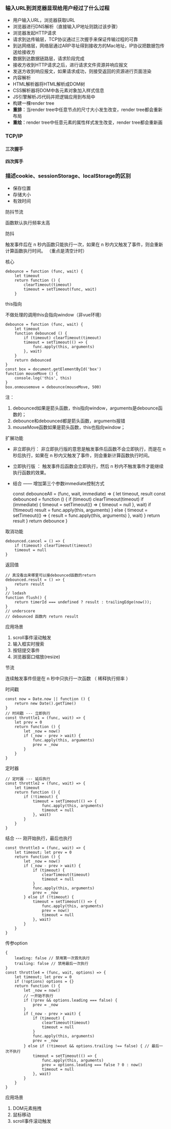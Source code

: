 
### 输入URL到浏览器显现给用户经过了什么过程
- 用户输入URL，浏览器获取URL
- 浏览器进行DNS解析（直接输入IP地址则跳过该步骤）
- 浏览器发起HTTP请求
- 请求到达传输层，TCP协议通过三次握手来保证传输过程的可靠
- 到达网络层，网络层通过ARP寻址得到接收方的Mac地址，IP协议把数据包传送给接收方
- 数据到达数据链路层，请求阶段完成
- 接收方收到HTTP请求之后，进行请求文件资源并响应报文
- 发送方收到响应报文，如果请求成功，则接受返回的资源进行页面渲染
- 内容解析
- HTML解析器将HTML解析成DOM树
- CSS解析器将DOM中各元素对象加入样式信息
- JS引擎解析JS代码并把逻辑应用到布局中
- 构建一棵render tree
- **重排**：当render tree中任意节点的尺寸大小发生改变，render tree都会重新布局
- **重绘**：render tree中任意元素的属性样式发生改变，render tree都会重新画
### TCP/IP
#### 三次握手
#### 四次挥手
### 描述cookie、sessionStorage、localStorage的区别
- 保存位置
- 存储大小
- 有效时间

防抖节流

函数默认执行频率太高

防抖

 触发事件后在 n 秒内函数只能执行一次，如果在 n 秒内又触发了事件，则会重新计算函数执行时间。 （重点是清空计时）

核心

    debounce = function (func, wait) {
        let timeout
        return function () {
            clearTimeout(timeout)
            timeout = setTimeout(func, wait)
        }

this指向

不做处理的调用this会指向window（非vue环境）

    debounce = function (func, wait) {
        let timeout
        function debounced () {
            if (timeout) clearTimeout(timeout)
            timeout = setTimeout(() => {
                func.apply(this, arguments)
            }, wait)
        }
        return debounced
    }
    const box = document.getElementById('box')
    function mouseMove () {
        console.log('this', this)
    }
    box.onmousemove = debounce(mouseMove, 500)

注：

1. debounced如果是箭头函数，this指向window，arguments是debounce函数的；
2. debounce和debounced都是箭头函数，arguments报错
3. mouseMove函数如果是箭头函数，this也指向window；

扩展功能

- 非立即执行： 非立即执行版的意思是触发事件后函数不会立即执行，而是在 n 秒后执行，如果在 n 秒内又触发了事件，则会重新计算函数执行时间。 
- 立即执行版 ： 触发事件后函数会立即执行，然后 n 秒内不触发事件才能继续执行函数的效果。 
- 结合 —— 增加第三个参数immediate控制方式

    const debounceAll = (func, wait, immediate) => {
        let timeout, result
        const debounced = function () {
            if (timeout) clearTimeout(timeout)
            if (immediate) {
                timeout = setTimeout(() => {
                    timeout = null
                }, wait)
                if (!timeout) result = func.apply(this, arguments)
            } else {
                timeout = setTimeout(() => {
                    result = func.apply(this, arguments)
                }, wait)
            }
            return result
        }
        return debounce
    }

取消功能

    debounced.cancel = () => {
        if (timeout) clearTimeout(timeout)
        timeout = null
    }
    

返回值

    // 真没看出来哪里可以接debounced函数的return
    debounced.result = () => {
        return result
    }
    // lodash 
    function flush() {
        return timerId === undefined ? result : trailingEdge(now());
    }
    // underscore
    // debounced 函数内 return result

应用场景

1. scroll事件滚动触发
2. 输入框实时搜索
3. 按钮提交事件
4. 浏览器窗口缩放(resize)

节流

 连续触发事件但是在 n 秒中只执行一次函数 （ 稀释执行频率 ）

时间戳

    const now = Date.now || function () {
        return new Date().getTime()
    }
    // 时间戳 --- 立即执行
    const throttle1 = (func, wait) => {
        let prev = 0
        return function () {
            let _now = now()
            if (_now - prev > wait) {
                func.apply(this, arguments)
                prev = _now
            }
        }
    }

定时器

    // 定时器 --- 延后执行
    const throttle2 = (func, wait) => {
        let timeout
        return function () {
            if (!timeout) {
                timeout = setTimeout(() => {
                    func.apply(this, arguments)
                    timeout = null
                }, wait)
            }
        }
    }

结合 --- 刚开始执行，最后也执行

    const throttle3 = (func, wait) => {
        let timeout; let prev = 0
        return function () {
            let _now = now()
            if (_now - prev > wait) {
                if (timeout) {
                    clearTimeout(timeout)
                    timeout = null
                }
                func.apply(this, arguments)
                prev = _now
            } else if (!timeout) {
                timeout = setTimeout(() => {
                    func.apply(this, arguments)
                    prev = now()
                    timeout = null
                }, wait)
            }
        }
    }

传参option

    {
        leading: false // 禁用第一次首先执行
        trailing: false // 禁用最后一次执行
    }
    const throttle4 = (func, wait, options) => {
        let timeout; let prev = 0
        if (!options) options = {}
        return function () {
            let _now = now()
            // 一开始不执行
            if (!prev && options.leading === false) {
                prev = _now
            }
            if (_now - prev > wait) {
                if (timeout) {
                    clearTimeout(timeout)
                    timeout = null
                }
                func.apply(this, arguments)
                prev = _now
            } else if (!timeout && options.trailing !== false) { // 最后一次不执行
                timeout = setTimeout(() => {
                    func.apply(this, arguments)
                    prev = options.leading === false ? 0 : now()
                    timeout = null
                }, wait)
            }
        }
    }



应用场景

1. DOM元素拖拽
2. 鼠标移动
3. scroll事件滚动触发

